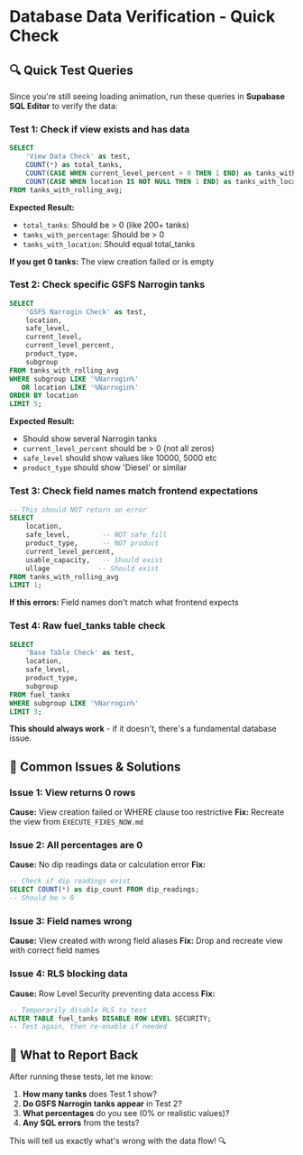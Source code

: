 # Database Data Verification - Quick Check

## 🔍 **Quick Test Queries**

Since you're still seeing loading animation, run these queries in **Supabase SQL Editor** to verify the data:

### **Test 1: Check if view exists and has data**
```sql
SELECT 
    'View Data Check' as test,
    COUNT(*) as total_tanks,
    COUNT(CASE WHEN current_level_percent > 0 THEN 1 END) as tanks_with_percentage,
    COUNT(CASE WHEN location IS NOT NULL THEN 1 END) as tanks_with_location
FROM tanks_with_rolling_avg;
```

**Expected Result:**
- `total_tanks`: Should be > 0 (like 200+ tanks)
- `tanks_with_percentage`: Should be > 0 
- `tanks_with_location`: Should equal total_tanks

**If you get 0 tanks:** The view creation failed or is empty

### **Test 2: Check specific GSFS Narrogin tanks**
```sql
SELECT 
    'GSFS Narrogin Check' as test,
    location,
    safe_level,
    current_level,
    current_level_percent,
    product_type,
    subgroup
FROM tanks_with_rolling_avg
WHERE subgroup LIKE '%Narrogin%' 
   OR location LIKE '%Narrogin%'
ORDER BY location
LIMIT 5;
```

**Expected Result:**
- Should show several Narrogin tanks
- `current_level_percent` should be > 0 (not all zeros)
- `safe_level` should show values like 10000, 5000 etc
- `product_type` should show 'Diesel' or similar

### **Test 3: Check field names match frontend expectations**
```sql
-- This should NOT return an error
SELECT 
    location,
    safe_level,        -- NOT safe_fill
    product_type,      -- NOT product  
    current_level_percent,
    usable_capacity,   -- Should exist
    ullage            -- Should exist
FROM tanks_with_rolling_avg
LIMIT 1;
```

**If this errors:** Field names don't match what frontend expects

### **Test 4: Raw fuel_tanks table check**
```sql
SELECT 
    'Base Table Check' as test,
    location,
    safe_level,
    product_type,
    subgroup
FROM fuel_tanks
WHERE subgroup LIKE '%Narrogin%'
LIMIT 3;
```

**This should always work** - if it doesn't, there's a fundamental database issue.

## 🚨 **Common Issues & Solutions**

### **Issue 1: View returns 0 rows**
**Cause:** View creation failed or WHERE clause too restrictive
**Fix:** Recreate the view from `EXECUTE_FIXES_NOW.md`

### **Issue 2: All percentages are 0**
**Cause:** No dip readings data or calculation error
**Fix:** 
```sql
-- Check if dip readings exist
SELECT COUNT(*) as dip_count FROM dip_readings;
-- Should be > 0
```

### **Issue 3: Field names wrong**
**Cause:** View created with wrong field aliases
**Fix:** Drop and recreate view with correct field names

### **Issue 4: RLS blocking data**
**Cause:** Row Level Security preventing data access
**Fix:**
```sql
-- Temporarily disable RLS to test
ALTER TABLE fuel_tanks DISABLE ROW LEVEL SECURITY;
-- Test again, then re-enable if needed
```

## 🎯 **What to Report Back**

After running these tests, let me know:

1. **How many tanks** does Test 1 show?
2. **Do GSFS Narrogin tanks appear** in Test 2?
3. **What percentages** do you see (0% or realistic values)?
4. **Any SQL errors** from the tests?

This will tell us exactly what's wrong with the data flow! 🔍